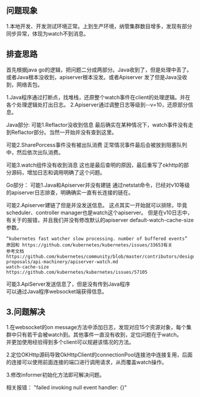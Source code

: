 ## 问题现象
1.本地开发、开发测试环境正常。上到生产环境，纳管集群数目增多，发现有部分同步异常，体现为watch不到消息。


## 排查思路
首先根据java go的逻辑，把问题二分成两部分。Java收到了，但是处理中丢了。或者Java根本没收到，apiserver根本没发。或者Apiserver
发了但是Java没收到，网络丢包。

1.Java程序通过打断点，找堆栈，还原整个watch事件在client的处理逻辑。并在各个处理逻辑处打出日志。
2.Apiserver通过调整日志等级到--v=10，还原部分信息。

Java部分:
可能1.Reflactor没收到信息
    最后确实在某种情况下，watch事件没有走到Reflactor部分。当然一开始并没有查到这里。
   
可能2.SharePorcess事件没有被出队消费
    正常情况事件最后会被放到阻塞队列中，然后依次出队消费。
   
可能3.watch组件没有收到消息
    这也是最后查明的原因，最后重写了okhttp的部分源码，增加日志和调用明确了这个问题。

Go部分：
可能1.Java和Apiserver并没有建链
    通过netstat命令，已经对v10等级的apiserver日志排查，明确确实一直有长连接的链在。

可能2.Apiserver建链了但是并没发送信息。
    这点其实一开始就可以排除，毕竟scheduler、controller manager也是watch这个apiserver。
    但是在v10日志中，有关于的报错，并且我们并没有修改默认的apiserver default-watch-cache-size参数。
   
    “kubernetes fast watcher slow processing. number of buffered events”
    原因和 https://github.com/kubernetes/kubernetes/issues/33653有关  
    参考文档 https://github.com/kubernetes/community/blob/master/contributors/design-proposals/api-machinery/apiserver-watch.md
    watch-cache-size  https://github.com/kubernetes/kubernetes/issues/57105
    
 可能3.ApiServer发送信息了，但是没有传到Java程序  
    可以通过Java程序websocket端获得信息。
 
 ## 3.问题解决
 1.在websocket的on message方法中添加日志，发现对应15个资源对象，每个集群中只有若干会被watch到。其他事件一直没有收到，定位问题在于watch。  
 并更加使用经验得到多个client可以规避该情况的方法。
 
 2.定位OKHttp源码导致OkHttpClient的connectionPool连接池中连接复用，后面的连接可以使用前面连接的端口进行调用请求，从而覆盖watch操作。  
 
 3.修改informer初始化方法即可解决问题。
 
 相关报错：
 "failed invoking null event handler: {}"